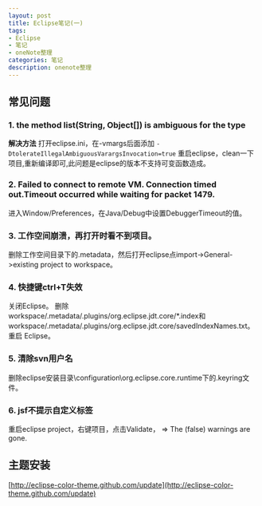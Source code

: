 ```yaml
---
layout: post
title: Eclipse笔记(一)
tags:
- Eclipse
- 笔记
- oneNote整理
categories: 笔记
description: onenote整理
---
```

## 常见问题

### 1. the method list(String, Object[]) is ambiguous for the type

**解决方法** 打开eclipse.ini，在-vmargs后面添加 
`-DtolerateIllegalAmbiguousVarargsInvocation=true`
重启eclipse，clean一下项目,重新编译即可,此问题是eclipse的版本不支持可变函数造成。 

### 2. Failed to connect to remote VM. Connection timed out.Timeout occurred while waiting for packet 1479.

进入Window/Preferences，在Java/Debug中设置DebuggerTimeout的值。

### 3. 工作空间崩溃，再打开时看不到项目。

删除工作空间目录下的.metadata，然后打开eclipse点import->General->existing project to workspace。

### 4. 快捷键ctrl+T失效

关闭Eclipse。
删除 workspace/.metadata/.plugins/org.eclipse.jdt.core/*.index和workspace/.metadata/.plugins/org.eclipse.jdt.core/savedIndexNames.txt。
重启 Eclipse。


### 5. 清除svn用户名

删除eclipse安装目录\configuration\org.eclipse.core.runtime下的.keyring文件。 

### 6. jsf不提示自定义标签

重启eclipse project，右键项目，点击Validate， => The (false) warnings are gone.

## 主题安装
[http://eclipse-color-theme.github.com/update](http://eclipse-color-theme.github.com/update)
